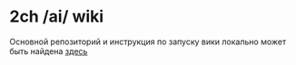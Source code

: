 # 2ch /ai/ wiki

Основной репозиторий и инструкция по запуску вики локально может быть найдена [здесь](https://gitgud.io/2ch-ai/wiki/)